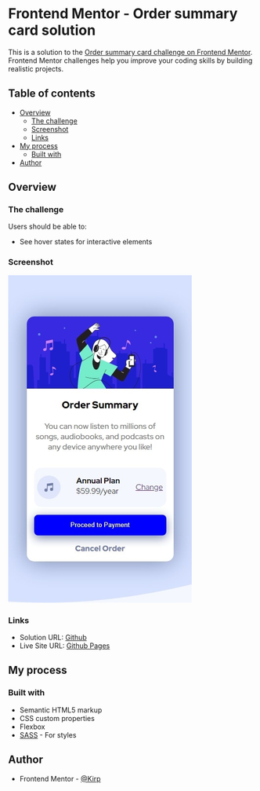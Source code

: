 
# Frontend Mentor - Order summary card solution

This is a solution to the [Order summary card challenge on Frontend Mentor](https://www.frontendmentor.io/challenges/order-summary-component-QlPmajDUj). Frontend Mentor challenges help you improve your coding skills by building realistic projects. 

## Table of contents

- [Overview](#overview)
  - [The challenge](#the-challenge)
  - [Screenshot](#screenshot)
  - [Links](#links)
- [My process](#my-process)
  - [Built with](#built-with)
- [Author](#author)


## Overview

### The challenge

Users should be able to:

- See hover states for interactive elements

### Screenshot

![](./images/screenshot.jpeg)


### Links

- Solution URL: [Github](https://github.com/Kirp/order-summary-component-solution)
- Live Site URL: [Github Pages](https://kirp.github.io/order-summary-component-solution/)

## My process

### Built with

- Semantic HTML5 markup
- CSS custom properties
- Flexbox
- [SASS](https://sass-lang.com/) - For styles



## Author

- Frontend Mentor - [@Kirp](https://www.frontendmentor.io/profile/Kirp)


